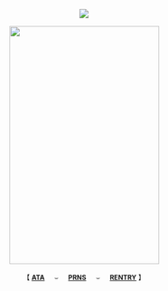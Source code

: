 <div align="center">
 
![](https://komarev.com/ghpvc/?username=bordIands&color=ff69b4&label=.ᐟ.ᐟ)

<img align="center" width="265" height="420" src="https://files.catbox.moe/qm3mu4.png">

<div align="center"> 
 
<sub>【 [**ATA**](https://borderiands.atabook.org/)⠀⠀⌣⠀⠀[**PRNS**](https://pronouns.cc/@lovethreat)⠀⠀⌣⠀⠀[**RENTRY**](https://rentry.co/saatorus) 】</sub>
